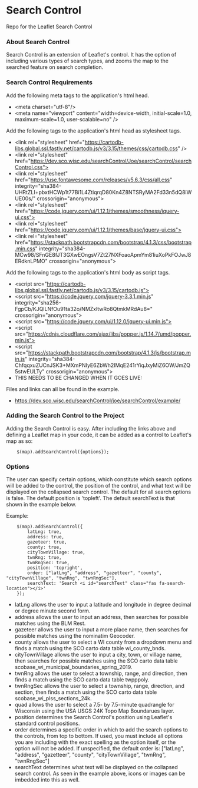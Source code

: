 # Search Control

Repo for the Leaflet Search Control

### About Search Control

Search Control is an extension of Leaflet's control.  It has the option of including various types of search types, and zooms the map to the searched feature on search completion.

### Search Control Requirements 

Add the following meta tags to the application's html head.

* \<meta charset="utf-8"/>
* \<meta name="viewport" content="width=device-width, initial-scale=1.0, maximum-scale=1.0, user-scalable=no" />

Add the following tags to the application's html head as stylesheet tags.

* \<link rel="stylesheet" href="https://cartodb-libs.global.ssl.fastly.net/cartodb.js/v3/3.15/themes/css/cartodb.css" />
* \<link rel="stylesheet" href="https://dev.sco.wisc.edu/searchControl/Joe/searchControl/searchControl.css">
* \<link rel="stylesheet" href="https://use.fontawesome.com/releases/v5.6.3/css/all.css" integrity="sha384-UHRtZLI+pbxtHCWp1t77Bi1L4ZtiqrqD80Kn4Z8NTSRyMA2Fd33n5dQ8lWUE00s/" crossorigin="anonymous">
* \<link rel="stylesheet" href="https://code.jquery.com/ui/1.12.1/themes/smoothness/jquery-ui.css">
* \<link rel="stylesheet" href="https://code.jquery.com/ui/1.12.1/themes/base/jquery-ui.css">
* \<link rel="stylesheet" href="https://stackpath.bootstrapcdn.com/bootstrap/4.1.3/css/bootstrap.min.css" integrity="sha384-MCw98/SFnGE8fJT3GXwEOngsV7Zt27NXFoaoApmYm81iuXoPkFOJwJ8ERdknLPMO" crossorigin="anonymous">

Add the following tags to the application's html body as script tags.

* \<script src="https://cartodb-libs.global.ssl.fastly.net/cartodb.js/v3/3.15/cartodb.js"></script>
* \<script src="https://code.jquery.com/jquery-3.3.1.min.js" integrity="sha256-FgpCb/KJQlLNfOu91ta32o/NMZxltwRo8QtmkMRdAu8=" crossorigin="anonymous"></script>
* \<script src="https://code.jquery.com/ui/1.12.0/jquery-ui.min.js"></script>
* \<script src="https://cdnjs.cloudflare.com/ajax/libs/popper.js/1.14.7/umd/popper.min.js"></script>
* \<script src="https://stackpath.bootstrapcdn.com/bootstrap/4.1.3/js/bootstrap.min.js" integrity="sha384-ChfqqxuZUCnJSK3+MXmPNIyE6ZbWh2IMqE241rYiqJxyMiZ6OW/JmZQ5stwEULTy" crossorigin="anonymous"></script>
* THIS NEEDS TO BE CHANGED WHEN IT GOES LIVE: <script type="text/javascript" src="https://dev.sco.wisc.edu/searchControl/Joe/searchControl/searchControl.js"></script>

Files and links can all be found in the example.

* https://dev.sco.wisc.edu/searchControl/joe/searchControl/example/

### Adding the Search Control to the Project

Adding the Search Control is easy. After including the links above and defining a Leaflet map in your code, it can be added as a control to Leaflet's map as so:
```
    $(map).addSearchControl({options});
```

### Options

The user can specify certain options, which constitute which search options will be added to the control, the position of the control, and what text will be displayed on the collapsed search control.
The default for all search options is false.  The default position is 'topleft'.  The default searchText is that shown in the example below.

Example:
```
    $(map).addSearchControl({
        latLng: true,
        address: true,
        gazeteer: true,
        county: true,
        cityTownVillage: true,
        twnRng: true,
        twnRngSec: true,
        position: 'topright',
        order: ["latLng", "address", "gazetteer", "county", "cityTownVillage", "twnRng", "twnRngSec"],
        searchText: 'Search <i id="searchText" class="fas fa-search-location"></i>'
    });
```

* latLng allows the user to input a latitude and longitude in degree decimal or degree minute second form.
* address allows the user to input an address, then searches for possible matches using the BLM Rest.
* gazeteer allows the user to input a more place name, then searches for possible matches using the nominatim Geocoder.
* county allows the user to select a WI county from a dropdown menu and finds a match using the SCO carto data table wi_county_bnds.
* cityTownVillage allows the user to input a city, town, or village name, then searches for possible matches using the SCO carto data table scobase_wi_municipal_boundaries_spring_2019.
* twnRng allows the user to select a township, range, and direction, then finds a match using the SCO carto data table twpppoly.
* twnRngSec allows the user to select a township, range, direction, and section, then finds a match using the SCO carto data table scobase_wi_plss_sections_24k.
* quad allows the user to select a 7.5- by 7.5-minute quadrangle for Wisconsin using the USA USGS 24K Topo Map Boundarues layer.
* position determines the Search Control's position using Leaflet's standard control positions.
* order determines a specific order in which to add the search options to the controls, from top to bottom.  If used, you must include all options you are including with the exact spelling as the option itself, or the option will not be added.  If unspecified, the default order is: ["latLng", "address", "gazetteer", "county", "cityTownVillage", "twnRng", "twnRngSec"]
* searchText determines what text will be displayed on the collapsed search control.  As seen in the example above, icons or images can be imbedded into this as well.


